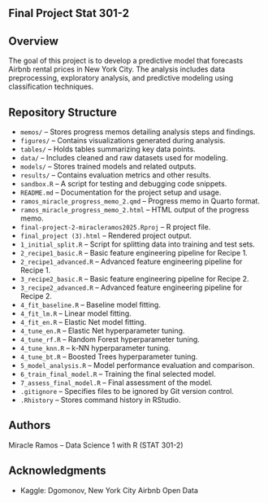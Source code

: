 ## Final Project Stat 301-2

## Overview
The goal of this project is to develop a predictive model that forecasts Airbnb rental prices in New York City. The analysis includes data preprocessing, exploratory analysis, and predictive modeling using classification techniques.

## Repository Structure
- `memos/` – Stores progress memos detailing analysis steps and findings.
- `figures/` – Contains visualizations generated during analysis.
- `tables/` – Holds tables summarizing key data points.
- `data/` – Includes cleaned and raw datasets used for modeling.
- `models/` – Stores trained models and related outputs.
- `results/` – Contains evaluation metrics and other results.
- `sandbox.R` – A script for testing and debugging code snippets.
- `README.md` – Documentation for the project setup and usage.
- `ramos_miracle_progress_memo_2.qmd` – Progress memo in Quarto format.
- `ramos_miracle_progress_memo_2.html` – HTML output of the progress memo.
- `final-project-2-miracleramos2025.Rproj` – R project file.
- `final_project (3).html` – Rendered project output.
- `1_initial_split.R` – Script for splitting data into training and test sets.
- `2_recipe1_basic.R` – Basic feature engineering pipeline for Recipe 1.
- `2_recipe1_advanced.R` – Advanced feature engineering pipeline for Recipe 1.
- `3_recipe2_basic.R` – Basic feature engineering pipeline for Recipe 2.
- `3_recipe2_advanced.R` – Advanced feature engineering pipeline for Recipe 2.
- `4_fit_baseline.R` – Baseline model fitting.
- `4_fit_lm.R` – Linear model fitting.
- `4_fit_en.R` – Elastic Net model fitting.
- `4_tune_en.R` – Elastic Net hyperparameter tuning.
- `4_tune_rf.R` – Random Forest hyperparameter tuning.
- `4_tune_knn.R` – k-NN hyperparameter tuning.
- `4_tune_bt.R` – Boosted Trees hyperparameter tuning.
- `5_model_analysis.R` – Model performance evaluation and comparison.
- `6_train_final_model.R` – Training the final selected model.
- `7_assess_final_model.R` – Final assessment of the model.
- `.gitignore` – Specifies files to be ignored by Git version control.
- `.Rhistory` – Stores command history in RStudio.

## Authors
Miracle Ramos – Data Science 1 with R (STAT 301-2)

## Acknowledgments
- Kaggle: Dgomonov, New York City Airbnb Open Data
